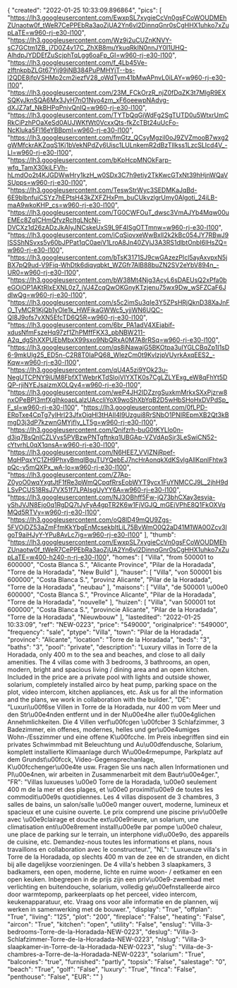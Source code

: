 {
"created": "2022-01-25 10:33:09.896864",
"pics": [
"https://lh3.googleusercontent.com/EwxpSL7xygieCcVn0gsFCoWOUDMEhZUnaotw0f_tWeR7CePPEbRa3aoZjUA2Yn6vl2DinnqGnr0sCgHHX1uhko7xZupLaTE=w960-rj-e30-l100",
"https://lh3.googleusercontent.com/Wz9i2uCUZnKNVY-sC7GCtm1ZB_j7D0Z4v17C_ZhXB8muYkuqRkIN0nnJY0I1UHQ-AlhdpJYDDEfZuScjphTqLgg6oaFp_GI=w960-rj-e30-l100",
"https://lh3.googleusercontent.com/f_4Lb45Ve-zlftnkpbZLGt67Yij99iNB384PuPMHYjT--bs-l2QDE8jfpVSHMp2cm2iezfV28_oWdTym41bMwAPnvL0iLAY=w960-rj-e30-l100",
"https://lh3.googleusercontent.com/23M_FCkOrzR_njZ0fDqZK3t7MlgR9EXSQKyJknSQA6Mx3JyH7nO1Nyo4zm_xF6oeewpNAdvg-dXJZ7af_NkBHPqPnivQnIQ=w960-rj-e30-l100",
"https://lh3.googleusercontent.com/TYTbQqGiWdFg2SgTUTD0u5WtxrUmCRkCiPzhPOaXeSd0AUJWKfWt0VcxxQts-fkZcTBt24uUcFo-NcKluka5Fl16eYBBpmI=w960-rj-e30-l100",
"https://lh3.googleusercontent.com/fmGtz_QCsyMgzil0oJ9ZVZmooB7wxg2gWMfckrAKZqqS1Kj1bVekNPdZy6Uisc1LULnkemR2dBzTlIkss1LzcSLIcd4V_-Ll=w960-rj-e30-l100",
"https://lh3.googleusercontent.com/bKpHcpMNOkFarp-wfq_TamX30kiLFVh-hLmdOo2t4KJGDWwHry1kzH_w0SDx3C7h9etiy2TkKwcGTxNt39hHjnWQaVSUpps=w960-rj-e30-l100",
"https://lh3.googleusercontent.com/TeswStrWyc3SEDMKaJqBd-6E9blbnfuiCSYz7hEPtsH43kZXFZHxPm_buCUkvzlgrUmy0Algoti_24iLB-maA9wkoKHP_cs=w960-rj-e30-l100",
"https://lh3.googleusercontent.com/TG0CWFOuT_dwsc3VmAJYb4Mqw00uEMEc8ZgICHmQfvzRcltgLNcNj-DVCXz1d26zADzJkAIyJNCskeUxS9L9F4ISgOTTmnw=w960-rj-e30-l100",
"https://lh3.googleusercontent.com/iCqSiovxeWwBxlI2k2kBc054JY7RBwJ9ISSShNSvxs5y60bJPPat1qC0aeiV1LroA8Jn40ZVjJ3A3RS1dlbtOnbI6lHsZQ=w960-rj-e30-l100",
"https://lh3.googleusercontent.com/bTsK3171SJ9cwGAzezPIcl5ayAxvpxN5jBX7pQ9ud-V9Fiq-WhDtk6diqyqbkt_WZGfr7AlB88buZN2SV2eYbV894n_-UR0=w960-rj-e30-l100",
"https://lh3.googleusercontent.com/bW38Mt4Njg3AcyL6sDAEUsQ2xPfa0beGOiOP1AKtRlxEXNL0z7_jVJ4ZcqQwOKGnyKTzjenu75wx9Dw_wSFZCaF6JdIwQg=w960-rj-e30-l100",
"https://lh3.googleusercontent.com/s5c2imSu3qIe3Y5ZPsHRjQknD38XaJnFO_TyMCR1KjQb1yOle1k_HWFikaGWWc5_yjjWN6UQC-QI8J9ofs7vXN5EfcTD6Q5R=w960-rj-e30-l100",
"https://lh3.googleusercontent.com/6br_PA1adV4XEjabif-xdusNfmFszeHq97zf1ZhPMffFKX3_pbNBW211-A2q_dgShXXPUEbMbxX99sxo9NbQRxA0M7A8rRSq=w960-rj-e30-l100",
"https://lh3.googleusercontent.com/qs8iNawajG5BKOtpa3uIYGLCBqZp1I1sD6-9mkUlg25_ED5n-C2R8T0IaPQ68_WlezCm0t9KvlzjpVUyrkAxqEES2_-Kqw=w960-rj-e30-l100",
"https://lh3.googleusercontent.com/qU4A5zi9YOk23u-NegUTCPNY9iUM8FbfXTWebrKTdSlojVIYXTK0s7CgLZLYExg_eW8qFhYt5DQP-rjiNYEJsaizmXOLQy4=w960-rj-e30-l100",
"https://lh3.googleusercontent.com/weP4JH2IDZzrgSuxkmMrkxSXxPjzrw8nxOPeBPI3mfXgIhkoapLalzUAccliYoX9woShXbYqB2D5wHbSHoHxDVPdSp_F_sI=w960-rj-e30-l100",
"https://lh3.googleusercontent.com/0fLPD-ERpTxe4CpTg7yIHrl23JfxOiqHl3tHAII4l9Uzgui8RrSNbO1PNIREpmXB2Qt3kBmgD3j3dP7kzwnGMYjfIy_LT5g=w960-rj-e30-l100",
"https://lh3.googleusercontent.com/Qnifzrh-buG0tKYLlo0n-d3iq7BsQnlCZLVvs5PVBzwPNTgftnkq1UBGAp-VZVdApSjr3LeSwiCN52-cYtvrhL0qX1qnsA=w960-rj-e30-l100",
"https://lh3.googleusercontent.com/N6HEE7_VVIZNjRpef-MqHPqxYC1ZH9PhxyBmqIBguTUYQebEJ7ncHrAonqkXdKSvlgAllKpnlFhtw3pQc-y5mQXPx_wA-Io=w960-rj-e30-l100",
"https://lh3.googleusercontent.com/Z7Ap-Z0yoO0wqYxgtJtF1fRe3pWmQCpqfRrsEobWYT9ycx1FuYNMCCJ9L_2jhH9dLSvPCUS18RsJ7VX51f7LPAIsgUyYY6A=w960-rj-e30-l100",
"https://lh3.googleusercontent.com/NJ3OBhff5Fw-jQ73bhCXay3esyia-yShJVJN8Ejo0q1RgDQ7tJyFyA4gpTR2K6w1FjVGJQ_mGEjVPhE8Q1FkOXVqMQd5RTVy=w960-rj-e30-l100",
"https://lh3.googleusercontent.com/oQ8lD49mQU9Zgs-5FVOjDZ53aZmFfmKkYbgEnMcsekbItLiL75BvWmO0Q2aD41M1WA0OZcv3lgoT9aiHJyY-YPu8AvLc7ig=w960-rj-e30-l100"
],
"thumb": "https://lh3.googleusercontent.com/EwxpSL7xygieCcVn0gsFCoWOUDMEhZUnaotw0f_tWeR7CePPEbRa3aoZjUA2Yn6vl2DinnqGnr0sCgHHX1uhko7xZupLaTE=w400-h240-n-rj-e30-l100",
"homes": [
"Villa",
"from 500001 to 600000",
"Costa Blanca S.",
"Alicante Province",
"Pilar de la Horadada",
"Torre de la Horadada",
"New Build"
],
"hauser": [
"Villa",
"von 500001 bis 600000",
"Costa Blanca S.",
"provinz Alicante",
"Pilar de la Horadada",
"Torre de la Horadada",
"neubau"
],
"maisons": [
"Villa",
"de 500001 \u00e0 600000",
"Costa Blanca S.",
"Province Alicante",
"Pilar de la Horadada",
"Torre de la Horadada",
"nouvelle"
],
"huizen": [
"Villa",
"van 500001 tot 600000",
"Costa Blanca S.",
"provincie Alicante",
"Pilar de la Horadada",
"Torre de la Horadada",
"Nieuwbouw"
],
"lastedited": "2022-01-25 10:33:09",
"ref": "NEW-0223",
"price": "549000",
"originalprice": "549000",
"frequency": "sale",
"ptype": "Villa",
"town": "Pilar de la Horadada",
"province": "Alicante",
"location": "Torre de la Horadada",
"beds": "3",
"baths": "3",
"pool": "private",
"description": "Luxury villas in Torre de la Horadada, only 400 m to the sea and beaches, and close to all daily amenities. The 4 villas come with 3 bedrooms, 3 bathrooms, an open, modern, bright and spacious living / dining area and an open kitchen. Included in the price are a private pool with lights and outside shower, solarium, completely installed airco by heat pump, parking space on the plot, video intercom, kitchen appliances, etc. Ask us for all the information and the plans, we work in collaboration with the builder.",
"DE": "Luxuri\u00f6se Villen in Torre de la Horadada, nur 400 m vom Meer und den Str\u00e4nden entfernt und in der N\u00e4he aller t\u00e4glichen Annehmlichkeiten. Die 4 Villen verf\u00fcgen \u00fcber 3 Schlafzimmer, 3 Badezimmer, ein offenes, modernes, helles und ger\u00e4umiges Wohn-/Esszimmer und eine offene K\u00fcche. Im Preis inbegriffen sind ein privates Schwimmbad mit Beleuchtung und Au\u00dfendusche, Solarium, komplett installierte Klimaanlage durch W\u00e4rmepumpe, Parkplatz auf dem Grundst\u00fcck, Video-Gegensprechanlage, K\u00fcchenger\u00e4te usw. Fragen Sie uns nach allen Informationen und Pl\u00e4nen, wir arbeiten in Zusammenarbeit mit dem Bautr\u00e4ger.",
"FR": "Villas luxueuses \u00e0 Torre de la Horadada, \u00e0 seulement 400 m de la mer et des plages, et \u00e0 proximit\u00e9 de toutes les commodit\u00e9s quotidiennes. Les 4 villas disposent de 3 chambres, 3 salles de bains, un salon/salle \u00e0 manger ouvert, moderne, lumineux et spacieux et une cuisine ouverte. Le prix comprend une piscine priv\u00e9e avec \u00e9clairage et douche ext\u00e9rieure, un solarium, une climatisation enti\u00e8rement install\u00e9e par pompe \u00e0 chaleur, une place de parking sur le terrain, un interphone vid\u00e9o, des appareils de cuisine, etc. Demandez-nous toutes les informations et plans, nous travaillons en collaboration avec le constructeur.",
"NL": "Luxueuze villa's in Torre de la Horadada, op slechts 400 m van de zee en de stranden, en dicht bij alle dagelijkse voorzieningen. De 4 villa's hebben 3 slaapkamers, 3 badkamers, een open, moderne, lichte en ruime woon- / eetkamer en een open keuken. Inbegrepen in de prijs zijn een priv\u00e9-zwembad met verlichting en buitendouche, solarium, volledig ge\u00efnstalleerde airco door warmtepomp, parkeerplaats op het perceel, video intercom, keukenapparatuur, etc. Vraag ons voor alle informatie en de plannen, wij werken in samenwerking met de bouwer.",
"display": "True",
"offplan": "True",
"living": "125",
"plot": "200",
"fireplace": "False",
"heating": "False",
"aircon": "True",
"kitchen": "open",
"utility": "False",
"enslug": "Villa-3-bedrooms-Torre-de-la-Horadada-NEW-0223",
"deslug": "Villa-3-Schlafzimmer-Torre-de-la-Horadada-NEW-0223",
"nlslug": "Villa-3-slaapkamer-in-Torre-de-la-Horadada-NEW-0223",
"slug": "Villa-de-3-chambres-a-Torre-de-la-Horadada-NEW-0223",
"solarium": "True",
"balconies": "true",
"furnished": "partly",
"topsix": "False",
"salestage": "0",
"beach": "True",
"golf": "False",
"luxury": "True",
"finca": "False",
"penthouse": "False",
"EUR": ""
}
